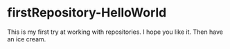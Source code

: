 # firstRepository-HelloWorld
This is my first try at working with repositories. 
I hope you like it.
Then have an ice cream.
